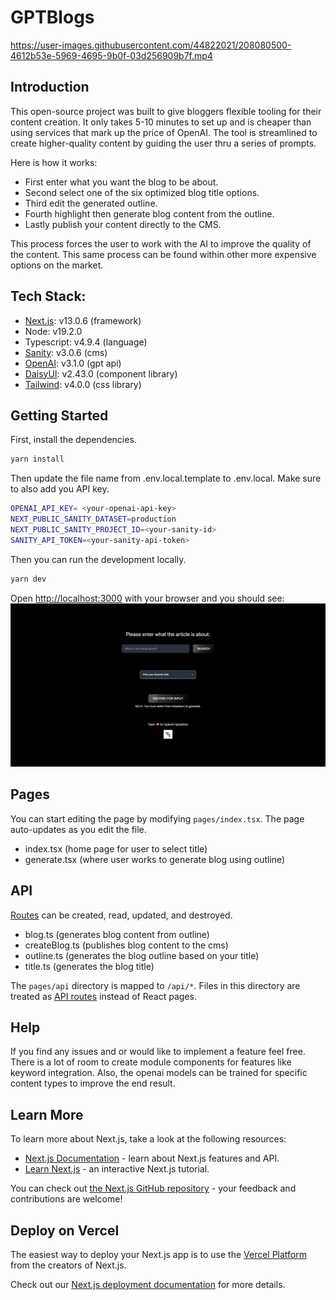 # GPTBlogs



https://user-images.githubusercontent.com/44822021/208080500-4612b53e-5969-4695-9b0f-03d256909b7f.mp4



## Introduction

This open-source project was built to give bloggers flexible tooling for their content creation. It only takes 5-10 minutes to set up and is cheaper than using services that mark up the price of OpenAI. The tool is streamlined to create higher-quality content by guiding the user thru a series of prompts.

Here is how it works:
- First enter what you want the blog to be about.
- Second select one of the six optimized blog title options.
- Third edit the generated outline.
- Fourth highlight then generate blog content from the outline.
- Lastly publish your content directly to the CMS.

This process forces the user to work with the AI to improve the quality of the content. This same process can be found within other more expensive options on the market.

## Tech Stack:
- [Next.js](https://nextjs.org/): v13.0.6 (framework)
- Node: v19.2.0
- Typescript: v4.9.4 (language)
- [Sanity](https://www.sanity.io/): v3.0.6 (cms)
- [OpenAI](https://openai.com/api/): v3.1.0 (gpt api)
- [DaisyUI](https://daisyui.com/): v2.43.0 (component library)
- [Tailwind](https://tailwindcss.com/): v4.0.0 (css library)

## Getting Started

First, install the dependencies.
```bash
yarn install
```

Then update the file name from .env.local.template to .env.local. Make sure to also add you API key.
```bash
OPENAI_API_KEY= <your-openai-api-key>
NEXT_PUBLIC_SANITY_DATASET=production
NEXT_PUBLIC_SANITY_PROJECT_ID=<your-sanity-id>
SANITY_API_TOKEN=<your-sanity-api-token>
```

Then you can run the development locally.
```bash
yarn dev
```

Open [http://localhost:3000](http://localhost:3000) with your browser and you should see:
![My Image](/public/homeScreen.png)

## Pages
You can start editing the page by modifying `pages/index.tsx`. The page auto-updates as you edit the file.
- index.tsx (home page for user to select title)
- generate.tsx (where user works to generate blog using outline)

## API
[Routes](https://nextjs.org/docs/api-routes/introduction) can be created, read, updated, and destroyed.
- blog.ts (generates blog content from outline)
- createBlog.ts (publishes blog content to the cms)
- outline.ts (generates the blog outline based on your title)
- title.ts (generates the blog title)

The `pages/api` directory is mapped to `/api/*`. Files in this directory are treated as [API routes](https://nextjs.org/docs/api-routes/introduction) instead of React pages.

## Help 
If you find any issues and or would like to implement a feature feel free. There is a lot of room to create module components for features like keyword integration. Also, the openai models can be trained for specific content types to improve the end result.

## Learn More

To learn more about Next.js, take a look at the following resources:

- [Next.js Documentation](https://nextjs.org/docs) - learn about Next.js features and API.
- [Learn Next.js](https://nextjs.org/learn) - an interactive Next.js tutorial.

You can check out [the Next.js GitHub repository](https://github.com/vercel/next.js/) - your feedback and contributions are welcome!

## Deploy on Vercel

The easiest way to deploy your Next.js app is to use the [Vercel Platform](https://vercel.com/new?utm_medium=default-template&filter=next.js&utm_source=create-next-app&utm_campaign=create-next-app-readme) from the creators of Next.js.

Check out our [Next.js deployment documentation](https://nextjs.org/docs/deployment) for more details.
